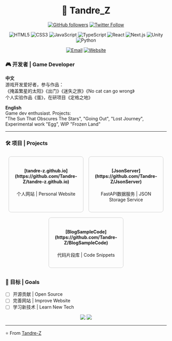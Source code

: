 <div align="center">

# 👋 Tandre_Z

[![GitHub followers](https://img.shields.io/github/followers/Tandre-Z?style=social)](https://github.com/Tandre-Z)
[![Twitter Follow](https://img.shields.io/twitter/follow/Tandre_Z?style=social)](https://twitter.com/Tandre_Z)

</div>

<div align="center">

![HTML5](https://img.shields.io/badge/-HTML5-E34F26?logo=html5&logoColor=white)
![CSS3](https://img.shields.io/badge/-CSS3-1572B6?logo=css3)
![JavaScript](https://img.shields.io/badge/-JavaScript-F7DF1E?logo=javascript&logoColor=black)
![TypeScript](https://img.shields.io/badge/-TypeScript-007ACC?logo=typescript&logoColor=white)
![React](https://img.shields.io/badge/-React-61DAFB?logo=react&logoColor=black)
![Next.js](https://img.shields.io/badge/-Next.js-000000?logo=next.js)
![Unity](https://img.shields.io/badge/-Unity-000000?logo=unity)
![Python](https://img.shields.io/badge/-Python-3776AB?logo=python&logoColor=white)

[![Email](https://img.shields.io/badge/📧_Contact-red?logo=gmail)](mailto:github@tandre.ip-ddns.com)
[![Website](https://img.shields.io/badge/🌐_Portfolio-green?logo=google-chrome)](https://tandre.cn)

</div>

### 🎮 开发者 | Game Developer

**中文**  
游戏开发爱好者，参与作品：  
《掩盖繁星的太阳》《出门》《迷失之旅》《No cat can go wrong》  
个人实验作品《蛋》，在研项目《定格之地》  

**English**  
Game dev enthusiast. Projects:  
"The Sun That Obscures The Stars", "Going Out", "Lost Journey",  
Experimental work "Egg", WIP "Frozen Land"

---

### 🛠 项目 | Projects

<div style="display: flex; flex-wrap: wrap; justify-content: center;">

<div style="border: 1px solid #ccc; border-radius: 8px; padding: 16px; margin: 8px; width: 200px; text-align: center;">
  <h4>[tandre-z.github.io](https://github.com/Tandre-Z/tandre-z.github.io)</h4>
  <p>个人网站 | Personal Website</p>
</div>

<div style="border: 1px solid #ccc; border-radius: 8px; padding: 16px; margin: 8px; width: 200px; text-align: center;">
  <h4>[JsonServer](https://github.com/Tandre-Z/JsonServer)</h4>
  <p>FastAPI数据服务 | JSON Storage Service</p>
</div>

<div style="border: 1px solid #ccc; border-radius: 8px; padding: 16px; margin: 8px; width: 200px; text-align: center;">
  <h4>[BlogSampleCode](https://github.com/Tandre-Z/BlogSampleCode)</h4>
  <p>代码片段库 | Code Snippets</p>
</div>

</div>

### 🎯 目标 | Goals

- [ ] 开源贡献 | Open Source
- [ ] 完善网站 | Improve Website
- [ ] 学习新技术 | Learn New Tech

<div align="center">

![](https://github-profile-summary-cards.vercel.app/api/cards/profile-details?username=Tandre-Z&theme=radical)
![](https://github-profile-summary-cards.vercel.app/api/cards/stats?username=Tandre-Z&theme=radical)

</div>

---

⭐️ From [Tandre-Z](https://github.com/Tandre-Z)

